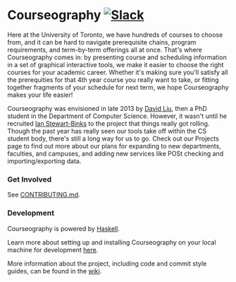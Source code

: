 Courseography [![Slack][slackin-badge]][slackin]
=============

Here at the University of Toronto, we have hundreds of courses to choose from, and it can be hard to navigate prerequisite chains, program requirements, and term-by-term offerings all at once. That's where Courseography comes in: by presenting course and scheduling information in a set of graphical interactive tools, we make it easier to choose the right courses for your academic career. Whether it's making sure you'll satisfy all the prerequities for that 4th year course you really want to take, or fitting together fragments of your schedule for next term, we hope Courseography makes your life easier!

Courseography was envisioned in late 2013 by [David Liu](http://www.cs.toronto.edu/~liudavid/), then a PhD student in the Department of Computer Science. However, it wasn't until he recruited [Ian Stewart-Binks](http://www.cs.toronto.edu/~iansb/) to the project that things really got rolling. Though the past year has really seen our tools take off within the CS student body, there's still a long way for us to go. Check out our Projects page to find out more about our plans for expanding to new departments, faculties, and campuses, and adding new services like POSt checking and importing/exporting data.

### Get Involved

See [CONTRIBUTING.md](CONTRIBUTING.md).

### Development

Courseography is powered by [Haskell](https://www.haskell.org/).

Learn more about setting up and installing Courseography on your local machine for development [here](https://github.com/Courseography/courseography/wiki/Installing-Courseography).

More information about the project, including code and commit style guides, can be found in the [wiki](https://github.com/Courseography/courseography/wiki).

[slackin]: https://courseography-slack.herokuapp.com/
[slackin-badge]: https://courseography-slack.herokuapp.com/badge.svg
